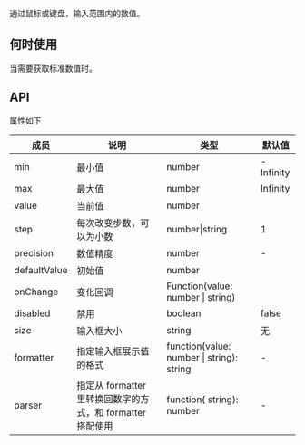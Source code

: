 
通过鼠标或键盘，输入范围内的数值。

## 何时使用

当需要获取标准数值时。

## API

属性如下

| 成员        | 说明           | 类型               | 默认值       |
|-------------|----------------|--------------------|--------------|
| min     | 最小值   | number | -Infinity        |
| max     | 最大值       | number      | Infinity           |
| value     | 当前值       | number      |            |
| step     | 每次改变步数，可以为小数  | number\|string      |  1      |
| precision | 数值精度 | number | - |
| defaultValue     | 初始值       | number      |            |
| onChange     | 变化回调       | Function(value: number \| string) |            |
| disabled     | 禁用       | boolean      |      false      |
| size    | 输入框大小  | string      |      无      |
| formatter | 指定输入框展示值的格式 | function(value: number \| string): string | - |
| parser | 指定从 formatter 里转换回数字的方式，和 formatter 搭配使用 | function( string): number | - |
